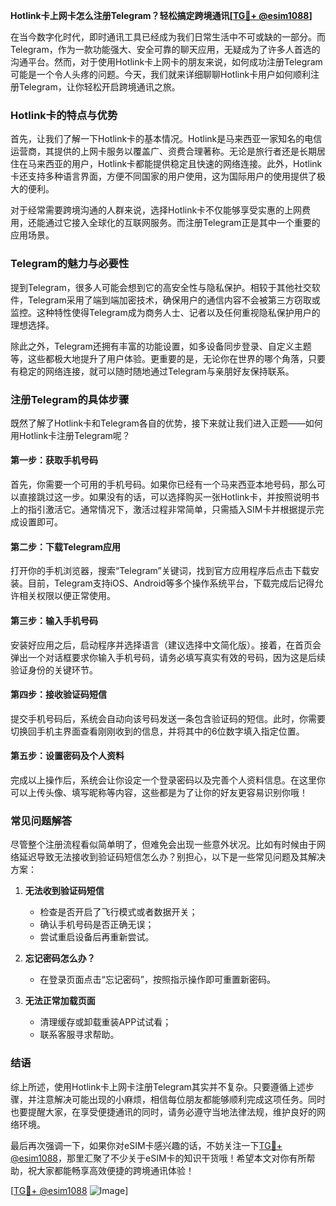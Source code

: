 **Hotlink卡上网卡怎么注册Telegram？轻松搞定跨境通讯[[TG💪+ @esim1088](https://t.me/s/esim1088)]**

在当今数字化时代，即时通讯工具已经成为我们日常生活中不可或缺的一部分。而Telegram，作为一款功能强大、安全可靠的聊天应用，无疑成为了许多人首选的沟通平台。然而，对于使用Hotlink卡上网卡的朋友来说，如何成功注册Telegram可能是一个令人头疼的问题。今天，我们就来详细聊聊Hotlink卡用户如何顺利注册Telegram，让你轻松开启跨境通讯之旅。

### Hotlink卡的特点与优势

首先，让我们了解一下Hotlink卡的基本情况。Hotlink是马来西亚一家知名的电信运营商，其提供的上网卡服务以覆盖广、资费合理著称。无论是旅行者还是长期居住在马来西亚的用户，Hotlink卡都能提供稳定且快速的网络连接。此外，Hotlink卡还支持多种语言界面，方便不同国家的用户使用，这为国际用户的使用提供了极大的便利。

对于经常需要跨境沟通的人群来说，选择Hotlink卡不仅能够享受实惠的上网费用，还能通过它接入全球化的互联网服务。而注册Telegram正是其中一个重要的应用场景。

### Telegram的魅力与必要性

提到Telegram，很多人可能会想到它的高安全性与隐私保护。相较于其他社交软件，Telegram采用了端到端加密技术，确保用户的通信内容不会被第三方窃取或监控。这种特性使得Telegram成为商务人士、记者以及任何重视隐私保护用户的理想选择。

除此之外，Telegram还拥有丰富的功能设置，如多设备同步登录、自定义主题等，这些都极大地提升了用户体验。更重要的是，无论你在世界的哪个角落，只要有稳定的网络连接，就可以随时随地通过Telegram与亲朋好友保持联系。

### 注册Telegram的具体步骤

既然了解了Hotlink卡和Telegram各自的优势，接下来就让我们进入正题——如何用Hotlink卡注册Telegram呢？

#### 第一步：获取手机号码
首先，你需要一个可用的手机号码。如果你已经有一个马来西亚本地号码，那么可以直接跳过这一步。如果没有的话，可以选择购买一张Hotlink卡，并按照说明书上的指引激活它。通常情况下，激活过程非常简单，只需插入SIM卡并根据提示完成设置即可。

#### 第二步：下载Telegram应用
打开你的手机浏览器，搜索“Telegram”关键词，找到官方应用程序后点击下载安装。目前，Telegram支持iOS、Android等多个操作系统平台，下载完成后记得允许相关权限以便正常使用。

#### 第三步：输入手机号码
安装好应用之后，启动程序并选择语言（建议选择中文简化版）。接着，在首页会弹出一个对话框要求你输入手机号码，请务必填写真实有效的号码，因为这是后续验证身份的关键环节。

#### 第四步：接收验证码短信
提交手机号码后，系统会自动向该号码发送一条包含验证码的短信。此时，你需要切换回手机主界面查看刚刚收到的信息，并将其中的6位数字填入指定位置。

#### 第五步：设置密码及个人资料
完成以上操作后，系统会让你设定一个登录密码以及完善个人资料信息。在这里你可以上传头像、填写昵称等内容，这些都是为了让你的好友更容易识别你哦！

### 常见问题解答

尽管整个注册流程看似简单明了，但难免会出现一些意外状况。比如有时候由于网络延迟导致无法接收到验证码短信怎么办？别担心，以下是一些常见问题及其解决方案：

1. **无法收到验证码短信**
   - 检查是否开启了飞行模式或者数据开关；
   - 确认手机号码是否正确无误；
   - 尝试重启设备后再重新尝试。

2. **忘记密码怎么办？**
   - 在登录页面点击“忘记密码”，按照指示操作即可重置新密码。

3. **无法正常加载页面**
   - 清理缓存或卸载重装APP试试看；
   - 联系客服寻求帮助。

### 结语

综上所述，使用Hotlink卡上网卡注册Telegram其实并不复杂。只要遵循上述步骤，并注意解决可能出现的小麻烦，相信每位朋友都能够顺利完成这项任务。同时也要提醒大家，在享受便捷通讯的同时，请务必遵守当地法律法规，维护良好的网络环境。

最后再次强调一下，如果你对eSIM卡感兴趣的话，不妨关注一下[TG💪+ @esim1088](https://t.me/s/esim1088)，那里汇聚了不少关于eSIM卡的知识干货哦！希望本文对你有所帮助，祝大家都能畅享高效便捷的跨境通讯体验！

[[TG💪+ @esim1088](https://t.me/s/esim1088) ![Image](https://i.postimg.cc/4NQfJmqS/Snipaste-2025-05-13-00-14-12.png)]